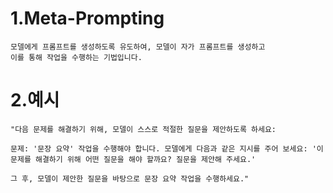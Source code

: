 # 1.Meta-Prompting
    모델에게 프롬프트를 생성하도록 유도하여, 모델이 자가 프롬프트를 생성하고
    이를 통해 작업을 수행하는 기법입니다.


# 2.예시
    "다음 문제를 해결하기 위해, 모델이 스스로 적절한 질문을 제안하도록 하세요:

    문제: '문장 요약' 작업을 수행해야 합니다. 모델에게 다음과 같은 지시를 주어 보세요: '이 문제를 해결하기 위해 어떤 질문을 해야 할까요? 질문을 제안해 주세요.'

    그 후, 모델이 제안한 질문을 바탕으로 문장 요약 작업을 수행하세요."